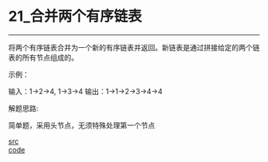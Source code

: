 # 21_合并两个有序链表
---

将两个有序链表合并为一个新的有序链表并返回。新链表是通过拼接给定的两个链表的所有节点组成的。 

示例：

输入：1->2->4, 1->3->4
输出：1->1->2->3->4->4


解题思路:

简单题，采用头节点，无须特殊处理第一个节点

[src](https://leetcode-cn.com/problems/merge-two-sorted-lists/) <br>
[code](code/21.c) <br>
